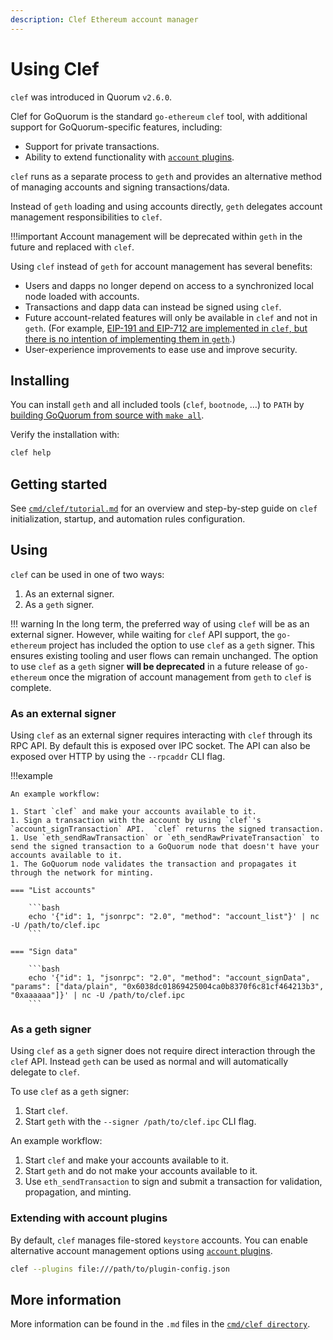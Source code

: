 ```yaml
---
description: Clef Ethereum account manager
---
```


# Using Clef

`clef` was introduced in Quorum `v2.6.0`.

Clef for GoQuorum is the standard `go-ethereum` `clef` tool, with additional support for GoQuorum-specific
features, including:

* Support for private transactions.
* Ability to extend functionality with [`account` plugins](AccountPlugins.md).

`clef` runs as a separate process to `geth` and provides an alternative method of managing accounts
and signing transactions/data.

Instead of `geth` loading and using accounts directly, `geth` delegates account management
responsibilities to `clef`.

!!!important
    Account management will be deprecated within `geth` in the future and replaced with `clef`.

Using `clef` instead of `geth` for account management has several benefits:

* Users and dapps no longer depend on access to a synchronized local node loaded with accounts.
* Transactions and dapp data can instead be signed using `clef`.
* Future account-related features will only be available in `clef` and not in `geth`.
    (For example, [EIP-191 and EIP-712 are implemented in `clef`, but there is no intention of implementing them in `geth`](https://github.com/ethereum/go-ethereum/pull/17789/).)
* User-experience improvements to ease use and improve security.

## Installing

You can install `geth` and all included tools (`clef`, `bootnode`, …) to `PATH` by
[building GoQuorum from source with `make all`](../../GetStarted/Install.md).

Verify the installation with:

```bash
clef help
```

## Getting started

See [`cmd/clef/tutorial.md`](https://github.com/ConsenSys/quorum/blob/master/cmd/clef/tutorial.md)
for an overview and step-by-step guide on `clef` initialization, startup, and automation rules configuration.

## Using

`clef` can be used in one of two ways:

1. As an external signer.
1. As a `geth` signer.

!!! warning
    In the long term, the preferred way of using `clef` will be as an external signer. However, while
    waiting for `clef` API support, the `go-ethereum` project has included the option
    to use `clef` as a `geth` signer. This ensures existing tooling and user flows can remain unchanged.
    The option to use `clef` as a `geth` signer **will be deprecated** in a future release of `go-ethereum`
    once the migration of account management from `geth` to `clef` is complete.

### As an external signer

Using `clef` as an external signer requires interacting with `clef` through its RPC API. By default
this is exposed over IPC socket. The API can also be exposed over HTTP by using the `--rpcaddr` CLI flag.

!!!example

    An example workflow:

    1. Start `clef` and make your accounts available to it.
    1. Sign a transaction with the account by using `clef`'s `account_signTransaction` API.  `clef` returns the signed transaction.
    1. Use `eth_sendRawTransaction` or `eth_sendRawPrivateTransaction` to send the signed transaction to a GoQuorum node that doesn't have your accounts available to it.
    1. The GoQuorum node validates the transaction and propagates it through the network for minting.

    === "List accounts"

        ```bash
        echo '{"id": 1, "jsonrpc": "2.0", "method": "account_list"}' | nc -U /path/to/clef.ipc
        ```

    === "Sign data"

        ```bash
        echo '{"id": 1, "jsonrpc": "2.0", "method": "account_signData", "params": ["data/plain", "0x6038dc01869425004ca0b8370f6c81cf464213b3", "0xaaaaaa"]}' | nc -U /path/to/clef.ipc
        ```

### As a geth signer

Using `clef` as a `geth` signer does not require direct interaction through the `clef` API. Instead
`geth` can be used as normal and will automatically delegate to `clef`.

To use `clef` as a `geth` signer:

1. Start `clef`.
1. Start `geth` with the `--signer /path/to/clef.ipc` CLI flag.

An example workflow:

1. Start `clef` and make your accounts available to it.
1. Start `geth` and do not make your accounts available to it.
1. Use `eth_sendTransaction` to sign and submit a transaction for validation, propagation, and minting.

### Extending with account plugins

By default, `clef` manages file-stored `keystore` accounts.
You can enable alternative account management options using [`account` plugins](AccountPlugins.md).

```bash
clef --plugins file:///path/to/plugin-config.json
```

## More information

More information can be found in the `.md` files in the [`cmd/clef directory`](https://github.com/ConsenSys/quorum/tree/master/cmd/clef).

